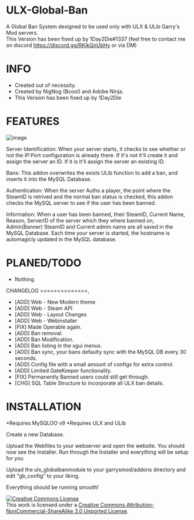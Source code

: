 ULX-Global-Ban
==============
A Global Ban System designed to be used only with ULX & ULib Garry's Mod servers.  
This Version has been fixed up by 1Day2Die#1337 (feel free to contact me on discord https://discord.gg/RKjkQnUbHy or via DM)

INFO
==============
* Created out of necessity.
* Created by NigNog (Bcool) and Adobe Ninja.
* This Version has been fixed up by 1Day2Die

FEATURES
==============
![image](https://user-images.githubusercontent.com/8725848/181248174-c2ca0b3a-65e5-4ef4-b7b6-eee48318e8a2.png)


Server Identification: When your server starts, it checks to see whether or not the IP:Port configuration is already there. If it's not it'll create it and assign the server an ID. If it is it'll assign the server an existing ID.

Bans: This addon overwrites the exists ULib function to add a ban, and inserts it into the MySQL Database.

Authentication: When the server Auths a player, the point where the SteamID is retrived and the normal ban status is checked, this addon checks the MySQL server to see if the user has been banned.

Information: When a user has been banned, their SteamID, Current Name, Reason, ServerID of the server which they where banned on, Admin(Banner) SteamID and Current admin name are all saved in the MySQL Database.
Each time your server is started, the hostname is automagicly updated in the MySQL database.

PLANED/TODO
==============
* Nothing

CHANGELOG
==============,
* [ADD]		Web - New Modern theme
* [ADD]		Web - Steam API
* [ADD]		Web - Layout Changes
* [ADD]		Web - Webinstaller
* [FIX] 	Made Operable again.
* [ADD] 	Ban removal.
* [ADD]		Ban Modification.
* [ADD] 	Ban listing in the xgui menus.
* [ADD]		Ban sync, your bans defaulty sync with the MySQL DB every 30 seconds.
* [ADD]		Config file with a small amount of configs for extra control.
* [ADD]		Limited GateKeeper functionality.
* [FIX]		Permanently Banned users could still get through.
* [CHG]		SQL Table Structure to incorporate all ULX ban details.

INSTALLATION
==============
*Requires MySQLOO v9
*Requires ULX and ULib

Create a new Database.

Upload the Webfiles to your webserver and open the website.
You should now see the Installer.
Run through the Installer and everything will be setup for you

Upload the ulx_globalbanmodule to your garrysmod/addons directory and edit "gb_config" to your liking.

Everything should be running smooth!


<a rel="license" href="http://creativecommons.org/licenses/by-nc-sa/3.0/deed.en_US"><img alt="Creative Commons License" style="border-width:0" src="http://i.creativecommons.org/l/by-nc-sa/3.0/88x31.png" /></a><br />This work is licensed under a <a rel="license" href="http://creativecommons.org/licenses/by-nc-sa/3.0/deed.en_US">Creative Commons Attribution-NonCommercial-ShareAlike 3.0 Unported License</a>.
